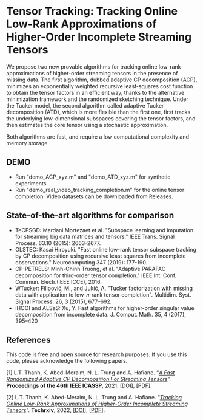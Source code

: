 # Tensor Tracking: Tracking Online Low-Rank Approximations of Higher-Order Incomplete Streaming Tensors

We propose two new provable algorithms for tracking online low-rank approximations of higher-order streaming tensors in the presence of missing data. The first algorithm, dubbed adaptive CP decomposition (ACP), minimizes an exponentially weighted recursive least-squares cost function to obtain the tensor factors in an efficient way, thanks to the alternative minimization framework and the randomized
sketching technique. Under the Tucker model, the second algorithm called adaptive Tucker decomposition (ATD), which is more flexible than the first one, first tracks the underlying low-dimensional subspaces covering
the tensor factors, and then estimates the core tensor using a stochastic approximation. 

Both algorithms are fast, and require a low computational complexity and memory storage.


## DEMO

+ Run "demo_ACP_xyz.m" and "demo_ATD_xyz.m" for synthetic experiments.
+ Run "demo_real_video_tracking_completion.m" for the online tensor completion. Video datasets can be downloaded from Releases. 


## State-of-the-art algorithms for comparison
+ TeCPSGD: Mardani Mortezaet et al. "Subspace learning and imputation for streaming big data matrices and tensors." IEEE Trans. Signal Process. 63.10 (2015): 2663-2677.
+ OLSTEC: Kasai Hiroyuki. "Fast online low-rank tensor subspace tracking by CP decomposition using recursive least squares from incomplete observations." Neurocomputing 347 (2019): 177-190.
+ CP-PETRELS:  Minh-Chinh Truong, et al. "Adaptive PARAFAC decomposition for third-order tensor completion." IEEE Int. Conf. Commun. Electr.(IEEE ICCE), 2016.
+ WTucker: Filipović, M., and Jukić, A. "Tucker factorization with missing data with application to low-𝑛-rank tensor completion". Multidim. Syst. Signal Process. 26, 3 (2015), 677–692.
+ iHOOI and ALSaS: Xu, Y. Fast algorithms for higher-order singular value decomposition from incomplete data. J. Comput. Math. 35, 4 (2017), 395–420




## References

This code is free and open source for research purposes. If you use this code, please acknowledge the following papers.

[1] L.T. Thanh, K. Abed-Meraim, N. L. Trung and A. Hafiane. “[*A Fast Randomized Adaptive CP Decomposition For Streaming Tensors*](https://drive.google.com/file/d/1DAUTPryASpIoDxUZlRW_jzMSFeOS5EPm/view?usp=sharing)”. **Proceedings of the 46th IEEE ICASSP**, 2021. [[DOI](https://ieeexplore.ieee.org/document/9413554)], [[PDF](https://drive.google.com/file/d/1DAUTPryASpIoDxUZlRW_jzMSFeOS5EPm/view?usp=sharing)].

[2] L.T. Thanh, K. Abed-Meraim, N. L. Trung and A. Hafiane. “[*Tracking Online Low-Rank Approximations of Higher-Order Incomplete Streaming Tensors*](https://drive.google.com/fi)”. **Techrxiv**, 2022, [[DOI](10.36227/techrxiv.19704034)], [[PDF](https://drive.google.com/file/d/1BHT80liD97fwKdaugxh5eSs3uEKBRLye/view?usp=sharing)]. 




